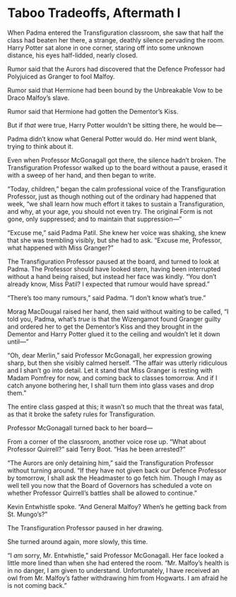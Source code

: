 # Taboo Tradeoffs, Aftermath Ⅰ

When Padma entered the Transfiguration classroom, she saw that half the class had beaten her there, a strange, deathly silence pervading the room. Harry Potter sat alone in one corner, staring off into some unknown distance, his eyes half-lidded, nearly closed.

Rumor said that the Aurors had discovered that the Defence Professor had Polyjuiced as Granger to fool Malfoy.

Rumor said that Hermione had been bound by the Unbreakable Vow to be Draco Malfoy’s slave.

Rumor said that Hermione had gotten the Dementor’s Kiss.

But if *that* were true, Harry Potter wouldn’t be sitting there, he would be—

Padma didn’t know what General Potter would do. Her mind went blank, trying to think about it.

Even when Professor McGonagall got there, the silence hadn’t broken. The Transfiguration Professor walked up to the board without a pause, erased it with a sweep of her hand, and then began to write.

“Today, children,” began the calm professional voice of the Transfiguration Professor, just as though nothing out of the ordinary had happened that week, “we shall learn how much effort it takes to sustain a Transfiguration, and why, at your age, you should not even try. The original Form is not gone, only suppressed; and to maintain that suppression—”

“Excuse me,” said Padma Patil. She knew her voice was shaking, she knew that she was trembling visibly, but she had to ask. “Excuse me, Professor, what happened with Miss Granger?”

The Transfiguration Professor paused at the board, and turned to look at Padma. The Professor should have looked stern, having been interrupted without a hand being raised, but instead her face was kindly. “You don’t already know, Miss Patil? I expected that rumour would have spread.”

“There’s too many rumours,” said Padma. “I don’t know what’s true.”

Morag MacDougal raised her hand, then said without waiting to be called, “I told you, Padma, what’s *true* is that the Wizengamot found Granger guilty and ordered her to get the Dementor’s Kiss and they brought in the Dementor and Harry Potter glued it to the ceiling and wouldn’t let it down until—”

“Oh, dear Merlin,” said Professor McGonagall, her expression growing sharp, but then she visibly calmed herself. “The affair was utterly ridiculous and I shan’t go into detail. Let it stand that Miss Granger is resting with Madam Pomfrey for now, and coming back to classes tomorrow. And if I catch anyone bothering her, I shall turn them into glass vases and drop them.”

The entire class gasped at this; it wasn’t so much that the threat was fatal, as that it broke the safety rules for Transfiguration.

Professor McGonagall turned back to her board—

From a corner of the classroom, another voice rose up. “What about Professor Quirrell?” said Terry Boot. “Has he been arrested?”

“The Aurors are only detaining him,” said the Transfiguration Professor without turning around. “If they have not given back our Defence Professor by tomorrow, I shall ask the Headmaster to go fetch him. Though I may as well tell you now that the Board of Governors has scheduled a vote on whether Professor Quirrell’s battles shall be allowed to continue.”

Kevin Entwhistle spoke. “And General Malfoy? When’s he getting back from St. Mungo’s?”

The Transfiguration Professor paused in her drawing.

She turned around again, more slowly, this time.

“I *am* sorry, Mr. Entwhistle,” said Professor McGonagall. Her face looked a little more lined than when she had entered the room. “Mr. Malfoy’s health is in no danger, I am given to understand. Unfortunately, I have received an owl from Mr. Malfoy’s father withdrawing him from Hogwarts. I am afraid he is not coming back.” 